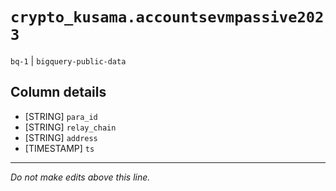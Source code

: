 # `crypto_kusama.accountsevmpassive2023`
`bq-1` | `bigquery-public-data`

## Column details
* [STRING]    `para_id`
* [STRING]    `relay_chain`
* [STRING]    `address`
* [TIMESTAMP] `ts`

-------------------------------------------------------------------------------
*Do not make edits above this line.*
